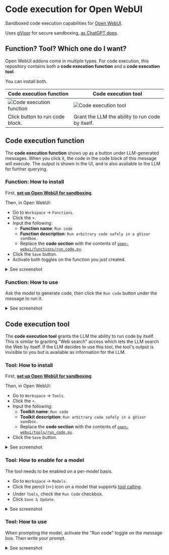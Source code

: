 # Code execution for Open WebUI

Sandboxed code execution capabilities for [Open WebUI](https://openwebui.com/).

Uses [gVisor](https://gvisor.dev) for secure sandboxing, [as ChatGPT does](https://drive.google.com/file/d/1jjqrV76-86rdEcmFNnxMs4lI-ncAookn/view?resourcekey).

## Function? Tool? Which one do I want?

Open WebUI addons come in multiple types. For code execution, this repository contains both a **code execution function** and a **code execution tool**.

You can install both.

| **Code execution function** | **Code execution tool** |
| --------------------------- | ----------------------- |
| ![Code execution function](https://github.com/EtiennePerot/safe-code-execution/blob/master/res/code-execution-function.gif?raw=true) | ![Code execution tool](https://github.com/EtiennePerot/safe-code-execution/blob/master/res/code-execution-tool.gif?raw=true) |
| Click button to run code block. | Grant the LLM the ability to run code by itself. |

## Code execution function

The **code execution function** shows up as a button under LLM-generated messages. When you click it, the code in the code block of this message will execute. The output is shown in the UI, and is also available to the LLM for further querying.

### Function: How to install

First, [**set up Open WebUI for sandboxing**](docs/setup.md).

Then, in Open WebUI:

* Go to `Workspace` → `Functions`.
* Click the `+`.
* Input the following:
    * **Function name**: `Run code`
    * **Function description**: `Run arbitrary code safely in a gVisor sandbox.`
    * Replace the **code section** with the contents of [`open-webui/functions/run_code.py`](https://raw.githubusercontent.com/EtiennePerot/safe-code-execution/master/open-webui/functions/run_code.py).
* Click the `Save` button.
* Activate both toggles on the function you just created.

<details>
<summary>See screenshot</summary>
<div align="center">
	<p>
		<img src="https://github.com/EtiennePerot/safe-code-execution/blob/master/res/functions.png?raw=true" alt="Functions list"/>
	</p>
</div>
</details>

### Function: How to use

Ask the model to generate code, then click the `Run code` button under the message to run it.

<details>
<summary>See screenshot</summary>
<div align="center">
	<p>
		<img src="https://github.com/EtiennePerot/safe-code-execution/blob/master/res/code-execution-function.gif?raw=true" alt="Code execution tool"/>
	</p>
	<p>
		<em>Code execution function used to inform the model of the current date, along with demo of gVisor sandboxing and internet reachability.</em>
	</p>
</div>
</details>

## Code execution tool

The **code execution tool** grants the LLM the ability to run code by itself. This is similar to granting "Web search" access which lets the LLM search the Web by itself. If the LLM decides to use this tool, the tool's output is invisible to you but is available as information for the LLM.

### Tool: How to install

First, [**set up Open WebUI for sandboxing**](docs/setup.md).

Then, in Open WebUI:

* Go to `Workspace` → `Tools`.
* Click the `+`.
* Input the following:
    * **Toolkit name**: `Run code`
    * **Toolkit description**: `Run arbitrary code safely in a gVisor sandbox.`
    * Replace the **code section** with the contents of [`open-webui/tools/run_code.py`](https://raw.githubusercontent.com/EtiennePerot/safe-code-execution/master/open-webui/tools/run_code.py).
* Click the `Save` button.

<details>
<summary>See screenshot</summary>
<div align="center">
	<p>
		<img src="https://github.com/EtiennePerot/safe-code-execution/blob/master/res/tools.png?raw=true" alt="Tools list"/>
	</p>
</div>
</details>

### Tool: How to enable for a model

The tool needs to be enabled on a per-model basis.

* Go to `Workspace` → `Models`.
* Click the pencil (✏️) icon on a model that supports [tool calling](https://ollama.com/blog/tool-support).
* Under `Tools`, check the `Run Code` checkbox.
* Click `Save & Update`.

<details>
<summary>See screenshot</summary>
<div align="center">
	<p>
		<img src="https://github.com/EtiennePerot/safe-code-execution/blob/master/res/model.png?raw=true" alt="Models list"/>
	</p>
</div>
</details>

### Tool: How to use

When prompting the model, activate the "Run code" toggle on the message box. Then write your prompt.

<details>
<summary>See screenshot</summary>
<div align="center">
	<p>
		<img src="https://github.com/EtiennePerot/safe-code-execution/blob/master/res/code-execution-tool.gif?raw=true" alt="Code execution tool"/>
	</p>
	<p>
		<em>Code execution tool looking up the date, retrieving a webpage that was not in its training set, and performing complex computations.</em>
	</p>
</div>
</details>
